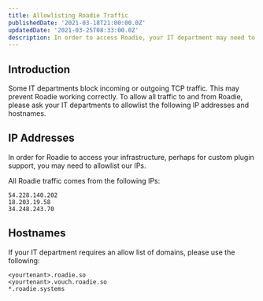 ```yaml
---
title: Allowlisting Roadie Traffic
publishedDate: '2021-03-18T21:00:00.0Z'
updatedDate: '2021-03-25T08:33:00.0Z'
description: In order to access Roadie, your IT department may need to allowlist certain IPs and hostnames.
---
```


## Introduction

Some IT departments block incoming or outgoing TCP traffic. This may prevent Roadie working correctly.
To allow all traffic to and from Roadie, please ask your IT departments to allowlist the following IP addresses and hostnames.

## IP Addresses

In order for Roadie to access your infrastructure, perhaps for custom plugin support, you may need to allowlist our IPs.

All Roadie traffic comes from the following IPs:

```
54.228.140.202
18.203.19.58
34.248.243.70
```

## Hostnames

If your IT department requires an allow list of domains, please use the following:

```
<yourtenant>.roadie.so
<yourtenant>.vouch.roadie.so
*.roadie.systems

```
